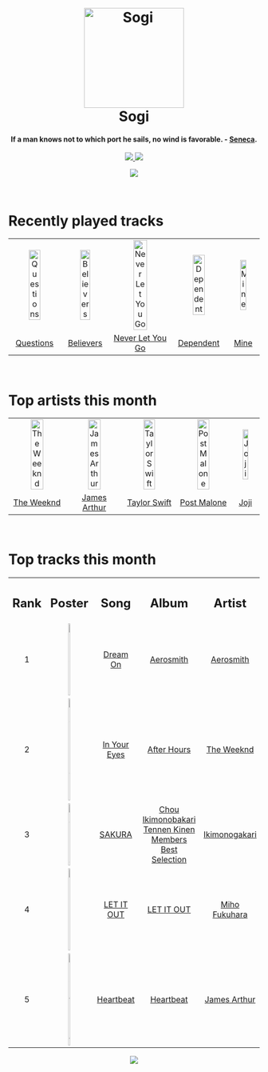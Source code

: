 <h1 align='center'>
  <br>
  <a href='https://www.youtube.com/watch?v=dQw4w9WgXcQ'><img src='https://i.ibb.co/XYSwTqV/kaguya-modified.png' alt='Sogi' width='200'></a>
  <br>
  Sogi
  <br>
</h1>

<h4 align='center'>If a man knows not to which port he sails, no wind is favorable.   - <a href='https://duckduckgo.com/?q=Seneca' target='_blank'>Seneca</a>.</h4>

<p align='center'>
  <a href='https://discord.gg/96EA7ENfV9'>
    <img src='https://img.shields.io/discord/775232281954353183?color=blue&label=Discord'>
  </a>
  <a href='https://sxoxgxi.pythonanywhere.com/'><img src='https://img.shields.io/website?down_color=red&down_message=offline&label=Blog&up_color=light%20green&up_message=online&url=https%3A%2F%2Fsxoxgxi.pythonanywhere.com'></a>
</p>
<p status, align='center'>
  <a href='https://open.spotify.com/user/317777c47jvjnq6zzzwbijw6gbmi'>
    <img src='https://img.shields.io/badge/Playing-someone will love you better-&?style=social&logo=spotify'>
  </a>
</p status>
<!------ RECENTLY PLAYED ------>

<p recentlyplayed, float='left'>
  <br>
  <h1>Recently played tracks</h1>
  <p></p>
  <table style='width:100%'>
    <tr align='center'>
      <td><img class='artists' src='https://i.scdn.co/image/ab67616d0000b273a9ce58085d561eb5af353252' alt='Questions' style='width:50%'>
      </td>
      <td><img class='artists' src='https://i.scdn.co/image/ab67616d0000b27361727acb2055493e4a9ec324' alt='Believers' style='width:50%'>
      </td>
      <td><img class='artists' src='https://i.scdn.co/image/ab67616d0000b273e6fd961ae941caabd098efc2' alt='Never Let You Go' style='width:50%'>
      </td>
      <td><img class='artists' src='https://i.scdn.co/image/ab67616d0000b27318f8847562d1f5392b55fc00' alt='Dependent' style='width:50%'>
      </td>
      <td><img class='artists' src='https://i.scdn.co/image/ab67616d0000b2734a8ab877792c1e38c4e9a3de' alt='Mine' style='width:50%'>
      </td>
    </tr>
    <tr align='center'>
      <td>
      <a href='https://open.spotify.com/track/1cgy2FSOQMbq7DHCVgMAUA'>Questions</a>
      </td>
      <td>
      <a href='https://open.spotify.com/track/27mxreQeh8gGd4E0kup0ry'>Believers</a>
      </td>
      <td>
      <a href='https://open.spotify.com/track/5MdZOhx2f37BPtxaEn0F85'>Never Let You Go</a>
      </td>
      <td>
      <a href='https://open.spotify.com/track/1LEEVrSTobMkzG7r2vSoEJ'>Dependent</a>
      </td>
      <td>
      <a href='https://open.spotify.com/track/4bmQ3WP0Y8k9mZk3Ajdm6W'>Mine</a>
      </td>
    </tr>
  </table>
</p recentlyplayed>
<!------ .RECENTLY PLAYED ------>
<!------ TOP ARTISTS ------>

<p topartists, float='left'>
  <br>
  <h1>Top artists this month</h1>
  <p></p>
  <table style='width:100%'>
    <tr align='center'>
      <td><img class='artists' src='https://i.scdn.co/image/ab6761610000e5ebb5f9e28219c169fd4b9e8379' alt='The Weeknd' style='width:50%'>
      </td>
      <td><img class='artists' src='https://i.scdn.co/image/ab6761610000e5eb6867a4ce52401bd378bb5179' alt='James Arthur' style='width:50%'>
      </td>
      <td><img class='artists' src='https://i.scdn.co/image/ab6761610000e5eb5a00969a4698c3132a15fbb0' alt='Taylor Swift' style='width:50%'>
      </td>
      <td><img class='artists' src='https://i.scdn.co/image/ab6761610000e5ebb894ef9fa437b0389c5567cc' alt='Post Malone' style='width:50%'>
      </td>
      <td><img class='artists' src='https://i.scdn.co/image/ab6761610000e5eb4111c95b5f430c3265c7304b' alt='Joji' style='width:50%'>
      </td>
    </tr>
    <tr align='center'>
      <td>
      <a href='https://open.spotify.com/artist/1Xyo4u8uXC1ZmMpatF05PJ'>The Weeknd</a>
      </td>
      <td>
      <a href='https://open.spotify.com/artist/4IWBUUAFIplrNtaOHcJPRM'>James Arthur</a>
      </td>
      <td>
      <a href='https://open.spotify.com/artist/06HL4z0CvFAxyc27GXpf02'>Taylor Swift</a>
      </td>
      <td>
      <a href='https://open.spotify.com/artist/246dkjvS1zLTtiykXe5h60'>Post Malone</a>
      </td>
      <td>
      <a href='https://open.spotify.com/artist/3MZsBdqDrRTJihTHQrO6Dq'>Joji</a>
      </td>
    </tr>
  </table>
</p topartists>
<!------ .TOP ARTISTS ------>

<!------ TOP SONGS ------>

<p topsongs, float='left' >
  <br>
  <h1>Top tracks this month</h1>
  <p></p>
  <table style='width:100%'>
    <tr align='center'>
      <td>
      <h2>Rank</h2>
      </td>
      <td>
      <h2>Poster</h2>
      </td>
      <td>
      <h2>Song</h2>
      </td>
      <td>
      <h2>Album</h2>
      </td>
      <td>
      <h2>Artist</h2>
      </td>
    </tr>
    <tr align='center'>
      <td>
      1
      </td>
      <td><img class='artists' src='https://i.scdn.co/image/ab67616d0000b273b11078ee23dcd99e085ac33e' alt='Dream On' style='width:10%'>
      </td>
      <td>
      <a href='https://open.spotify.com/track/5MxNLUsfh7uzROypsoO5qe'>Dream On</a>
      </td>
      <td>
      <a href='https://open.spotify.com/album/19lEZSnCCbVEkKchoPQWDZ'>Aerosmith</a>
      </td>
      <td>
      <a href='https://open.spotify.com/artist/7Ey4PD4MYsKc5I2dolUwbH'>Aerosmith</a>
      </td>
    </tr>
    <tr align='center'>
      <td>
      2
      </td>
      <td><img class='artists' src='https://i.scdn.co/image/ab67616d0000b2738863bc11d2aa12b54f5aeb36' alt='In Your Eyes' style='width:10%'>
      </td>
      <td>
      <a href='https://open.spotify.com/track/7szuecWAPwGoV1e5vGu8tl'>In Your Eyes</a>
      </td>
      <td>
      <a href='https://open.spotify.com/album/4yP0hdKOZPNshxUOjY0cZj'>After Hours</a>
      </td>
      <td>
      <a href='https://open.spotify.com/artist/1Xyo4u8uXC1ZmMpatF05PJ'>The Weeknd</a>
      </td>
    </tr>
    <tr align='center'>
      <td>
      3
      </td>
      <td><img class='artists' src='https://i.scdn.co/image/ab67616d0000b2734ff62a8bad528d3b04d0794e' alt='SAKURA' style='width:10%'>
      </td>
      <td>
      <a href='https://open.spotify.com/track/1lTfD2M6UpJRWi3YLb8qb5'>SAKURA</a>
      </td>
      <td>
      <a href='https://open.spotify.com/album/6CM8A3Uhws8mAcNOxpBRNq'>Chou Ikimonobakari Tennen Kinen Members Best Selection</a>
      </td>
      <td>
      <a href='https://open.spotify.com/artist/5YneEA2nLtAhkD5t2769lZ'>Ikimonogakari</a>
      </td>
    </tr>
    <tr align='center'>
      <td>
      4
      </td>
      <td><img class='artists' src='https://i.scdn.co/image/ab67616d0000b273d58f2a8f6b9457f318b3d328' alt='LET IT OUT' style='width:10%'>
      </td>
      <td>
      <a href='https://open.spotify.com/track/3O6uWEmwDlkT7EmucuRdvB'>LET IT OUT</a>
      </td>
      <td>
      <a href='https://open.spotify.com/album/1HrYt6AXwsWvj6x0eJTy8J'>LET IT OUT</a>
      </td>
      <td>
      <a href='https://open.spotify.com/artist/7CM9T52YxOcACiOK2sqHqe'>Miho Fukuhara</a>
      </td>
    </tr>
    <tr align='center'>
      <td>
      5
      </td>
      <td><img class='artists' src='https://i.scdn.co/image/ab67616d0000b2730a706b8e00e9f8438c8a6d3d' alt='Heartbeat' style='width:10%'>
      </td>
      <td>
      <a href='https://open.spotify.com/track/2RSHP21KqTUkCfy4xgwuN1'>Heartbeat</a>
      </td>
      <td>
      <a href='https://open.spotify.com/album/5Bsydl8rvTJkqZBFU8vv0d'>Heartbeat</a>
      </td>
      <td>
      <a href='https://open.spotify.com/artist/4IWBUUAFIplrNtaOHcJPRM'>James Arthur</a>
      </td>
    </tr>
  </table>
</p topsongs>
<!------ .TOP SONGS ------>
<p align='center'>
  <img src='https://profile-counter.glitch.me/sxoxgxi/count.svg'>
</p>
